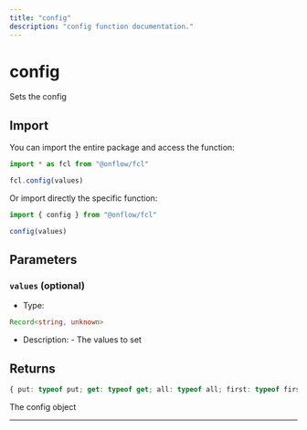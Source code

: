 ```yaml
---
title: "config"
description: "config function documentation."
---
```


<!-- THIS DOCUMENT IS AUTO-GENERATED FROM [onflow/fcl/../fcl-core/src/fcl-core.ts](https://github.com/onflow/fcl-js/tree/master/packages/fcl/../fcl-core/src/fcl-core.ts). DO NOT EDIT MANUALLY -->

# config

Sets the config

## Import

You can import the entire package and access the function:

```typescript
import * as fcl from "@onflow/fcl"

fcl.config(values)
```

Or import directly the specific function:

```typescript
import { config } from "@onflow/fcl"

config(values)
```


## Parameters

### `values` (optional)


- Type: 
```typescript
Record<string, unknown>
```
- Description: - The values to set


## Returns

```typescript
{ put: typeof put; get: typeof get; all: typeof all; first: typeof first; update: typeof update; delete: typeof _delete; where: typeof where; subscribe: typeof subscribe; overload: typeof overload; load: typeof load; }
```


The config object

---